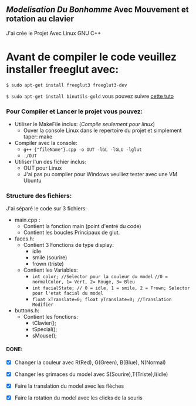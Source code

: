 ## *Modelisation Du Bonhomme* Avec Mouvement et rotation au clavier
J'ai crée le Projet Avec Linux GNU C++

# Avant de compiler le code veuillez installer freeglut avec: 
`$ sudo apt-get install freeglut3 freeglut3-dev`

`$ sudo apt-get install binutils-gold`
vous pouvez suivre [cette tuto](https://gist.github.com/abdullahkady/f2782157991df652c2baee0bba05b788)
### Pour Compiler et Lancer le projet vous pouvez:
 - Utiliser le MakeFile inclus: (*Compile seulement pour linux*)
	 - Ouver la console Linux dans le repertoire du projet et simplement taper: make
 - Compiler avec la console:
	 -  `g++ {"fileName"}.cpp -o OUT -lGL -lGLU -lglut`
	 - `./OUT`
 - Utiliser l'un des fichier inclus:
	- OUT pour Linux
	- J'ai pas pu compiler pour Windows veulliez tester avec une VM Ubuntu
### Structure des fichiers:
J'ai séparé le code sur 3 fichiers:
 - main.cpp :
	 - Contient la fonction main (point d'entré du code)
	 - Contient les boucles Principaux de glut.
- faces.h:
	- Contient 3 Fonctions de type display:
		- idle
		- smile (sourire)
		- frown (triste)
	- Contient les Variables:
		- `int color; //Selector pour la couleur du model`
		`//0 = normalColor, 1= Vert, 2= Rouge, 3= Bleu`
		- `int facialState; // 0 = idle, 1 = smile, 2 = Frown; Selector pour l'etat facial du model`
		- `float xTranslate=0;
		  float yTranslate=0; //Translation Modifier `
- buttons.h:
	- Contient les fonctions:
		- tClavier();
		- tSpecial();
		- sMouse();

 #### DONE:
 - [x] Changer la couleur avec R(Red), G(Green), B(Blue), N(Normal)
 - [x] Changer les grimaces du model avec S(Sourire),T(Triste),I(idle)
 - [x] Faire la translation du model avec les flèches
 - [x] Faire la rotation du model avec les clicks de la souris


